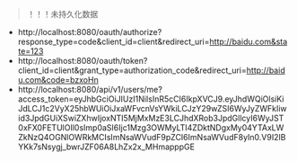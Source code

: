 > ！！！未持久化数据

- http://localhost:8080/oauth/authorize?response_type=code&client_id=client&redirect_uri=http://baidu.com&state=123
- http://localhost:8080/oauth/token?client_id=client&grant_type=authorization_code&redirect_uri=http://baidu.com&code=bzxoHn
- http://localhost:8080/api/v1/users/me?access_token=eyJhbGciOiJIUzI1NiIsInR5cCI6IkpXVCJ9.eyJhdWQiOlsiKiJdLCJ1c2VyX25hbWUiOiJxaWFvcnVsYWkiLCJzY29wZSI6WyJyZWFkIiwid3JpdGUiXSwiZXhwIjoxNTI5MjMxMzE3LCJhdXRob3JpdGllcyI6WyJST0xFX0FETUlOIl0sImp0aSI6Ijc1Mzg3OWMyLTI4ZDktNDgxMy04YTAxLWZkNzQ4OGNlOWRkMCIsImNsaWVudF9pZCI6ImNsaWVudF8yIn0.V9I2lBYKk7sNsygj_bwrJZF06A8LhZx2x_MHmapppGE